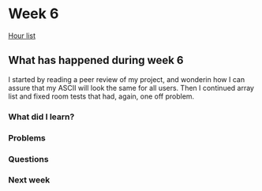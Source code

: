 # Week 6

[Hour list](https://github.com/apndx/DenMaker/blob/master/Documentation/hours.md)


## What has happened during week 6

I started by reading a peer review of my project, and wonderin how I can assure that my ASCII will look the same for all users. Then I continued array list and fixed room tests that had, again, one off problem.


### What did I learn?
 

### Problems


### Questions




### Next week


